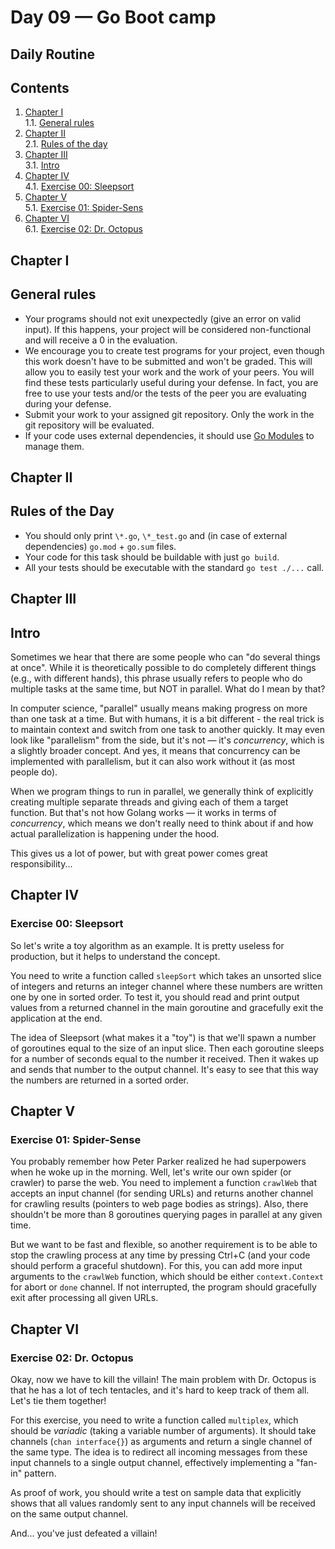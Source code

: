 # Day 09 — Go Boot camp

## Daily Routine

## Contents

1. [Chapter I](#chapter-i) \
    1.1. [General rules](#general-rules)
2. [Chapter II](#chapter-ii) \
    2.1. [Rules of the day](#rules-of-the-day)
3. [Chapter III](#chapter-iii) \
    3.1. [Intro](#intro)
4. [Chapter IV](#chapter-iv) \
    4.1. [Exercise 00: Sleepsort](#exercise-00-sleepsort)
5. [Chapter V](#chapter-v) \
    5.1. [Exercise 01: Spider-Sens](#exercise-01-spider-sense)
6. [Chapter VI](#chapter-vi) \
    6.1. [Exercise 02: Dr. Octopus](#exercise-02-dr-octopus)


<h2 id="chapter-i" >Chapter I</h2>
<h2 id="general-rules" >General rules</h2>

- Your programs should not exit unexpectedly (give an error on valid input). If this happens, your project will be considered non-functional and will receive a 0 in the evaluation.
- We encourage you to create test programs for your project, even though this work doesn't have to be submitted and won't be graded. This will allow you to easily test your work and the work of your peers. You will find these tests particularly useful during your defense. In fact, you are free to use your tests and/or the tests of the peer you are evaluating during your defense.
- Submit your work to your assigned git repository. Only the work in the git repository will be evaluated.
- If your code uses external dependencies, it should use [Go Modules](https://go.dev/blog/using-go-modules) to manage them.

<h2 id="chapter-ii" >Chapter II</h2>
<h2 id="rules-of-the-day" >Rules of the Day</h2>

- You should only print `\*.go`, `\*_test.go` and (in case of external dependencies) `go.mod` + `go.sum` files.
- Your code for this task should be buildable with just `go build`.
- All your tests should be executable with the standard `go test ./...` call.

<h2 id="chapter-iii" >Chapter III</h2>
<h2 id="intro" >Intro</h2>

Sometimes we hear that there are some people who can "do several things at once". While it is theoretically possible to do completely different things (e.g., with different hands), this phrase usually refers to people who do multiple tasks at the same time, but NOT in parallel. What do I mean by that?

In computer science, "parallel" usually means making progress on more than one task at a time. But with humans, it is a bit different - the real trick is to maintain context and switch from one task to another quickly. It may even look like "parallelism" from the side, but it's not — it's *concurrency*, which is a slightly broader concept. And yes, it means that concurrency can be implemented with parallelism, but it can also work without it (as most people do).

When we program things to run in parallel, we generally think of explicitly creating multiple separate threads and giving each of them a target function. But that's not how Golang works — it works in terms of *concurrency*, which means we don't really need to think about if and how actual parallelization is happening under the hood.

This gives us a lot of power, but with great power comes great responsibility...

<h2 id="chapter-iv" >Chapter IV</h2>
<h3 id="ex00">Exercise 00: Sleepsort</h3>

So let's write a toy algorithm as an example. It is pretty useless for production, but it helps to understand the concept.

You need to write a function called `sleepSort` which takes an unsorted slice of integers and returns an integer channel where these numbers are written one by one in sorted order. To test it, you should read and print output values from a returned channel in the main goroutine and gracefully exit the application at the end.

The idea of Sleepsort (what makes it a "toy") is that we'll spawn a number of goroutines equal to the size of an input slice. Then each goroutine sleeps for a number of seconds equal to the number it received. Then it wakes up and sends that number to the output channel. It's easy to see that this way the numbers are returned in a sorted order.

<h2 id="chapter-v" >Chapter V</h2>
<h3 id="ex01">Exercise 01: Spider-Sense</h3>

You probably remember how Peter Parker realized he had superpowers when he woke up in the morning. Well, let's write our own spider (or crawler) to parse the web. You need to implement a function `crawlWeb` that accepts an input channel (for sending URLs) and returns another channel for crawling results (pointers to web page bodies as strings). Also, there shouldn't be more than 8 goroutines querying pages in parallel at any given time.

But we want to be fast and flexible, so another requirement is to be able to stop the crawling process at any time by pressing Ctrl+C (and your code should perform a graceful shutdown). For this, you can add more input arguments to the `crawlWeb` function, which should be either `context.Context` for abort or `done` channel. If not interrupted, the program should gracefully exit after processing all given URLs.

<h2 id="chapter-vi" >Chapter VI</h2>
<h3 id="ex02">Exercise 02: Dr. Octopus</h3>

Okay, now we have to kill the villain! The main problem with Dr. Octopus is that he has a lot of tech tentacles, and it's hard to keep track of them all. Let's tie them together!

For this exercise, you need to write a function called `multiplex`, which should be *variadic* (taking a variable number of arguments). It should take channels (`chan interface{}`) as arguments and return a single channel of the same type. The idea is to redirect all incoming messages from these input channels to a single output channel, effectively implementing a "fan-in" pattern.

As proof of work, you should write a test on sample data that explicitly shows that all values randomly sent to any input channels will be received on the same output channel.

And... you've just defeated a villain!
